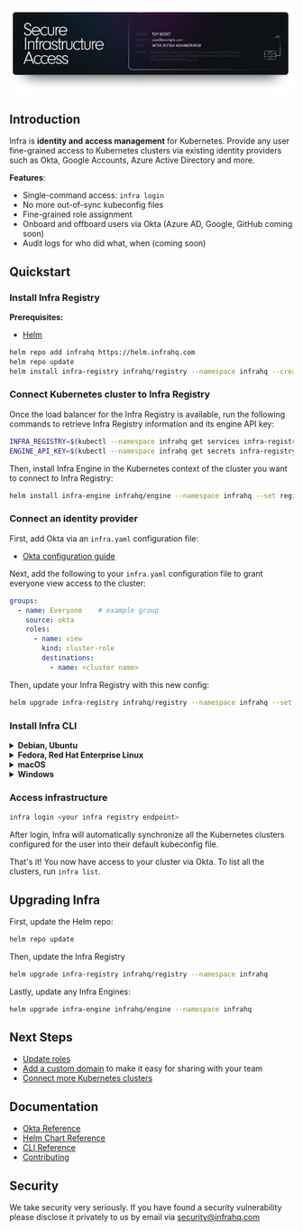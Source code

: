 <p align="center">
  <img src="./docs/images/InfraGithub.png" width="851" />
</p>

## Introduction

Infra is **identity and access management** for Kubernetes. Provide any user fine-grained access to Kubernetes clusters via existing identity providers such as Okta, Google Accounts, Azure Active Directory and more.

**Features**:
* Single-command access: `infra login`
* No more out-of-sync kubeconfig files
* Fine-grained role assignment
* Onboard and offboard users via Okta (Azure AD, Google, GitHub coming soon)
* Audit logs for who did what, when (coming soon)

## Quickstart

### Install Infra Registry

**Prerequisites:**
* [Helm](https://helm.sh/)

```bash
helm repo add infrahq https://helm.infrahq.com
helm repo update
helm install infra-registry infrahq/registry --namespace infrahq --create-namespace
```

### Connect Kubernetes cluster to Infra Registry

Once the load balancer for the Infra Registry is available, run the following commands to retrieve Infra Registry information and its engine API key:

```bash
INFRA_REGISTRY=$(kubectl --namespace infrahq get services infra-registry -o jsonpath="{.status.loadBalancer.ingress[*]['ip', 'hostname']}")
ENGINE_API_KEY=$(kubectl --namespace infrahq get secrets infra-registry -o jsonpath='{.data.engineApiKey}' | base64 -d)
```

Then, install Infra Engine in the Kubernetes context of the cluster you want to connect to Infra Registry:

```bash
helm install infra-engine infrahq/engine --namespace infrahq --set registry=$INFRA_REGISTRY --set apiKey=$ENGINE_API_KEY
```

### Connect an identity provider

First, add Okta via an `infra.yaml` configuration file:

* [Okta configuration guide](./docs/okta.md)

Next, add the following to your `infra.yaml` configuration file to grant everyone view access to the cluster:

```yaml
groups:
  - name: Everyone    # example group
    source: okta
    roles:
      - name: view
        kind: cluster-role
        destinations:
          - name: <cluster name>
```

Then, update your Infra Registry with this new config:

```bash
helm upgrade infra-registry infrahq/registry --namespace infrahq --set-file config=./infra.yaml
```

### Install Infra CLI
<details>
  <summary><strong>Debian, Ubuntu</strong></summary>

  ```bash
  sudo echo 'deb [trusted=yes] https://apt.fury.io/infrahq/ /' >/etc/apt/sources.list.d/infrahq.list
  sudo apt update
  sudo apt install infra
  ```
</details>

<details>
  <summary><strong>Fedora, Red Hat Enterprise Linux</strong></summary>

  ```bash
  sudo dnf config-manager --add-repo https://yum.fury.io/infrahq/
  sudo dnf install infra
  ```
</details>

<details>
  <summary><strong>macOS</strong></summary>

  ```bash
  brew install infrahq/tap/infra
  ```
</details>

<details>
  <summary><strong>Windows</strong></summary>

  ```powershell
  scoop bucket add infrahq https://github.com/infrahq/scoop.git
  scoop install infra
  ```
</details>

### Access infrastructure

```bash
infra login <your infra registry endpoint>
```

After login, Infra will automatically synchronize all the Kubernetes clusters configured for the user into their default kubeconfig file.

That's it! You now have access to your cluster via Okta. To list all the clusters, run `infra list`.

## Upgrading Infra

First, update the Helm repo:

```bash
helm repo update
```

Then, update the Infra Registry

```bash
helm upgrade infra-registry infrahq/registry --namespace infrahq
```

Lastly, update any Infra Engines:

```bash
helm upgrade infra-engine infrahq/engine --namespace infrahq
```

## Next Steps
* [Update roles](./docs/permissions.md)
* [Add a custom domain](./docs/domain.md) to make it easy for sharing with your team
* [Connect more Kubernetes clusters](./docs/connect.md)

## Documentation
* [Okta Reference](./docs/okta.md)
* [Helm Chart Reference](./docs/helm.md)
* [CLI Reference](./docs/cli.md)
* [Contributing](./docs/contributing.md)

## Security
We take security very seriously. If you have found a security vulnerability please disclose it privately to us by email via [security@infrahq.com](mailto:security@infrahq.com)
